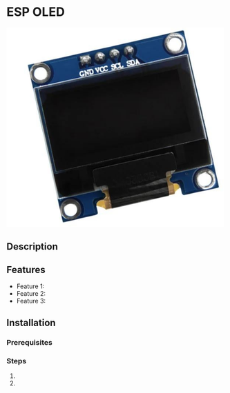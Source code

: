 # ESP OLED 

![Alt text](oled-SSD1306.jpg)

## Description


## Features
- Feature 1: 
- Feature 2: 
- Feature 3:

## Installation

### Prerequisites

### Steps
1. 
2. 
